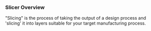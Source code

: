 ### Slicer Overview

"Slicing" is the process of taking the output of a design process and 'slicing' it into layers suitable for your target manufacturing process.